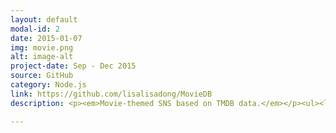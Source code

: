 ```yaml
---
layout: default
modal-id: 2
date: 2015-01-07
img: movie.png
alt: image-alt
project-date: Sep - Dec 2015
source: GitHub
category: Node.js
link: https://github.com/lisalisadong/MovieDB
description: <p><em>Movie-themed SNS based on TMDB data.</em></p><ul><li>Built with Node.js framework. Integrated with <a href="https://www.mysql.com/" target="_blank">MySQL</a> and <a href="https://www.mongodb.org/" target="_blank">MongoDB</a> at the backend and <a href="http://getbootstrap.com/" target="_blank">Bootstrap</a> at the frontend.</li><li>Users can mark, rate, or review movies. Users can like movie stars and directors. Users can follow each other, and share activities.</li><li>Integrated <a href="https://developers.facebook.com/" target="_blank">Facebook API</a> to allow logins with both emails and Facebook. Fuzzy search of website contents. Customized recommendations.</li><li>Deployed on cloud services (<a href="https://aws.amazon.com/rds/" target="_blank">AWS RDS</a> + <a href="https://aws.amazon.com/ec2/" target="_blank">AWS EC2</a> + <a href="https://mongolab.com/" target="_blank">MongoLab</a>).</li></ul>

---
```

